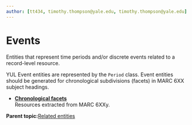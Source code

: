 ```yaml
---
author: [tt434, timothy.thompson@yale.edu, timothy.thompson@yale.edu]
---
```


# Events

Entities that represent time periods and/or discrete events related to a record-level resource.

YUL Event entities are represented by the `Period` class. Event entities should be generated for chronological subdivisions \(facets\) in MARC 6XX subject headings.

-   **[Chronological facets](../tasks/events/chronological_facets.md)**  
Resources extracted from MARC 6XXy.

**Parent topic:**[Related entities](../tasks/related_entities.md)

